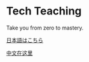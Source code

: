 # Tech Teaching

Take you from zero to mastery.

[日本語はこちら](/japanese/Introduction.md)

[中文在这里](/chinese/Introduction.md)
